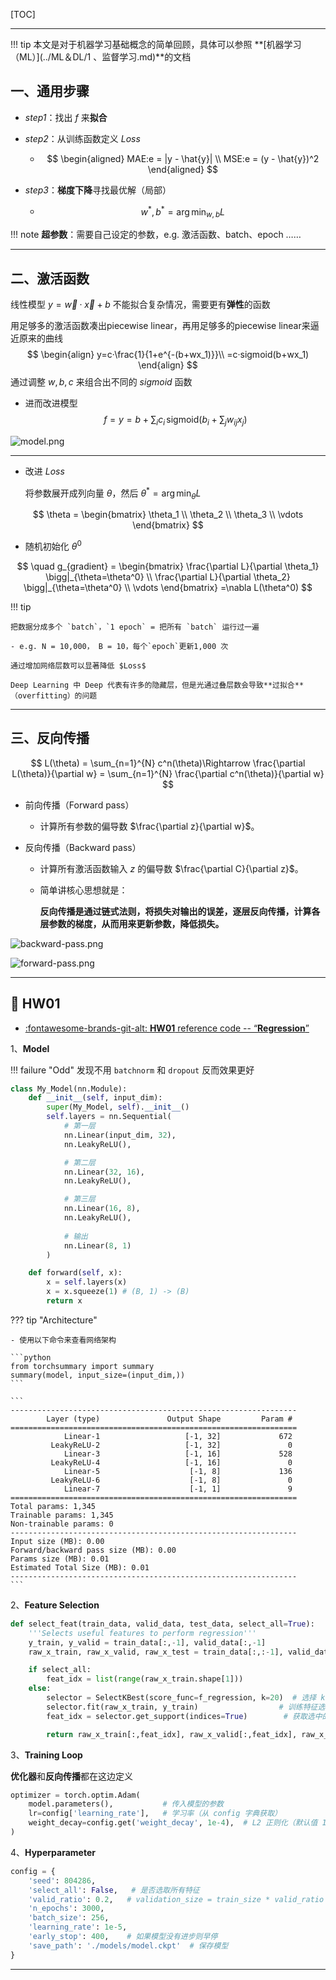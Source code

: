 [TOC]

---

!!! tip
    本文是对于机器学习基础概念的简单回顾，具体可以参照 **[机器学习（ML）](../ML＆DL/1 、监督学习.md)**的文档


## 一、通用步骤

- *step1*：找出 $f$ 来**拟合**

- *step2*：从训练函数定义 $Loss$ 

    - $$
      \begin{aligned}
      MAE:e = |y - \hat{y}| \\
       MSE:e = (y - \hat{y})^2
       \end{aligned}
      $$

-  *step3*：**梯度下降**寻找最优解（局部）

    - $$
      w^*,b^*=\arg \min_{w,b} L
      $$

!!! note
    **超参数**：需要自己设定的参数，e.g. 激活函数、batch、epoch ……

---

## 二、激活函数

线性模型 $y=\vec w·\vec x+b$ 不能拟合复杂情况，需要更有**弹性**的函数

用足够多的激活函数凑出piecewise linear，再用足够多的piecewise linear来逼近原来的曲线
$$
\begin{align}
y=c·\frac{1}{1+e^{-(b+wx_1)}}\\
=c·sigmoid(b+wx_1)
\end{align}
$$
通过调整 $w,b,c$ 来组合出不同的 $sigmoid$ 函数

- 进而改进模型
  $$
  f=y = b + \sum_i c_i \, \text{sigmoid} \left( b_i + \sum_j w_{ij} x_j \right)
  $$
  

![model.png](../assets/images/DL/model.png)

---

- 改进 $Loss$

  将参数展开成列向量 $\theta$，然后 $\theta^* = \arg\min_{\theta} L$


$$
\theta = \begin{bmatrix}
\theta_1 \\
\theta_2 \\
\theta_3 \\
\vdots
\end{bmatrix}
$$


  - 随机初始化 $\theta^0$


$$
\quad g_{gradient} = \begin{bmatrix}
\frac{\partial L}{\partial \theta_1} \bigg|_{\theta=\theta^0} \\
\frac{\partial L}{\partial \theta_2} \bigg|_{\theta=\theta^0} \\
\vdots
\end{bmatrix}
=\nabla L(\theta^0)
$$


!!! tip

    把数据分成多个 `batch`，`1 epoch` = 把所有 `batch` 运行过一遍
    
    - e.g. N = 10,000， B = 10，每个`epoch`更新1,000 次
    
    通过增加网络层数可以显著降低 $Loss$
    
    Deep Learning 中 Deep 代表有许多的隐藏层，但是光通过叠层数会导致**过拟合**（overfitting）的问题

---

## 三、反向传播

$$
L(\theta) = \sum_{n=1}^{N} c^n(\theta)\Rightarrow
\frac{\partial L(\theta)}{\partial w} = \sum_{n=1}^{N} \frac{\partial c^n(\theta)}{\partial w}
$$

- 前向传播（Forward pass）
    - 计算所有参数的偏导数 $\frac{\partial z}{\partial w}$。


- 反向传播（Backward pass）

    - 计算所有激活函数输入 $z$ 的偏导数 $\frac{\partial C}{\partial z}$。

    - 简单讲核心思想就是：

      **反向传播是通过链式法则，将损失对输出的误差，逐层反向传播，计算各层参数的梯度，从而用来更新参数，降低损失。**

![backward-pass.png](../assets/images/DL/backward-pass.png)

![forward-pass.png](../assets/images/DL/forward-pass.png)

---

## 🌟 HW01

<div class="grid cards" markdown>

- [:fontawesome-brands-git-alt: __HW01__ reference code -- “__Regression__”](https://github.com/Gerard-Devlin/NTU-EE5184/tree/main/HW01)

</div>

1、__Model__

!!! failure "Odd"
    发现不用 `batchnorm` 和 `dropout` 反而效果更好

```python
class My_Model(nn.Module):
    def __init__(self, input_dim):
        super(My_Model, self).__init__()
        self.layers = nn.Sequential(
            # 第一层
            nn.Linear(input_dim, 32),
            nn.LeakyReLU(),

            # 第二层
            nn.Linear(32, 16),
            nn.LeakyReLU(),

            # 第三层
            nn.Linear(16, 8),
            nn.LeakyReLU(),
			
            # 输出
            nn.Linear(8, 1)
        )

    def forward(self, x):
        x = self.layers(x)
        x = x.squeeze(1) # (B, 1) -> (B)
        return x
```
??? tip "Architecture" 
        
    - 使用以下命令来查看网络架构
    
    ```python
    from torchsummary import summary
    summary(model, input_size=(input_dim,))
    ```
    
    ```
    ----------------------------------------------------------------
            Layer (type)               Output Shape         Param #
    ================================================================
                Linear-1                   [-1, 32]             672
             LeakyReLU-2                   [-1, 32]               0
                Linear-3                   [-1, 16]             528
             LeakyReLU-4                   [-1, 16]               0
                Linear-5                    [-1, 8]             136
             LeakyReLU-6                    [-1, 8]               0
                Linear-7                    [-1, 1]               9
    ================================================================
    Total params: 1,345
    Trainable params: 1,345
    Non-trainable params: 0
    ----------------------------------------------------------------
    Input size (MB): 0.00
    Forward/backward pass size (MB): 0.00
    Params size (MB): 0.01
    Estimated Total Size (MB): 0.01
    ----------------------------------------------------------------
    ```

2、__Feature Selection__

```python
def select_feat(train_data, valid_data, test_data, select_all=True):
    '''Selects useful features to perform regression'''
    y_train, y_valid = train_data[:,-1], valid_data[:,-1]
    raw_x_train, raw_x_valid, raw_x_test = train_data[:,:-1], valid_data[:,:-1], test_data

    if select_all:
        feat_idx = list(range(raw_x_train.shape[1]))
    else:
        selector = SelectKBest(score_func=f_regression, k=20)  # 选择 k 个最佳特征
        selector.fit(raw_x_train, y_train)  				# 训练特征选择器
        feat_idx = selector.get_support(indices=True)  		 # 获取选中的特征索引

        return raw_x_train[:,feat_idx], raw_x_valid[:,feat_idx], raw_x_test[:,feat_idx], y_train, y_valid
```

3、__Training Loop__

**优化器**和**反向传播**都在这边定义

```python
optimizer = torch.optim.Adam(
    model.parameters(),           # 传入模型的参数
    lr=config['learning_rate'],   # 学习率（从 config 字典获取）
    weight_decay=config.get('weight_decay', 1e-4),  # L2 正则化（默认值 1e-4）
)
```

4、__Hyperparameter__

```python
config = {
    'seed': 804286,   
    'select_all': False,   # 是否选取所有特征
    'valid_ratio': 0.2,   # validation_size = train_size * valid_ratio
    'n_epochs': 3000,             
    'batch_size': 256, 
    'learning_rate': 1e-5,
    'early_stop': 400,    # 如果模型没有进步则早停    
    'save_path': './models/model.ckpt'  # 保存模型
}
```

---

